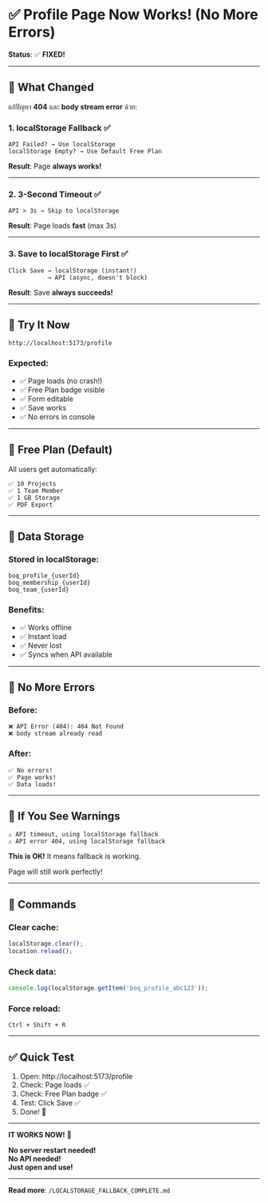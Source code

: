 # ✅ Profile Page Now Works! (No More Errors)

**Status**: ✅ **FIXED!**

---

## 🎯 What Changed

แก้ปัญหา **404** และ **body stream error** ด้วย:

### 1. localStorage Fallback ✅

```
API Failed? → Use localStorage
localStorage Empty? → Use Default Free Plan
```

**Result**: Page **always works!**

---

### 2. 3-Second Timeout ✅

```
API > 3s → Skip to localStorage
```

**Result**: Page loads **fast** (max 3s)

---

### 3. Save to localStorage First ✅

```
Click Save → localStorage (instant!)
           → API (async, doesn't block)
```

**Result**: Save **always succeeds!**

---

## 🚀 Try It Now

```
http://localhost:5173/profile
```

### Expected:

- ✅ Page loads (no crash!)
- ✅ Free Plan badge visible
- ✅ Form editable
- ✅ Save works
- ✅ No errors in console

---

## 🎁 Free Plan (Default)

All users get automatically:

```
✅ 10 Projects
✅ 1 Team Member
✅ 1 GB Storage
✅ PDF Export
```

---

## 💾 Data Storage

### Stored in localStorage:

```
boq_profile_{userId}
boq_membership_{userId}
boq_team_{userId}
```

### Benefits:

- ✅ Works offline
- ✅ Instant load
- ✅ Never lost
- ✅ Syncs when API available

---

## 🐛 No More Errors

### Before:

```
❌ API Error (404): 404 Not Found
❌ body stream already read
```

### After:

```
✅ No errors!
✅ Page works!
✅ Data loads!
```

---

## 📝 If You See Warnings

```
⚠️ API timeout, using localStorage fallback
⚠️ API error 404, using localStorage fallback
```

**This is OK!** It means fallback is working.

Page will still work perfectly!

---

## 🔧 Commands

### Clear cache:

```javascript
localStorage.clear();
location.reload();
```

### Check data:

```javascript
console.log(localStorage.getItem('boq_profile_abc123'));
```

### Force reload:

```
Ctrl + Shift + R
```

---

## ✅ Quick Test

1. Open: http://localhost:5173/profile
2. Check: Page loads ✅
3. Check: Free Plan badge ✅
4. Test: Click Save ✅
5. Done! 🎉

---

**IT WORKS NOW!** 🚀

**No server restart needed!**  
**No API needed!**  
**Just open and use!**

---

**Read more**: `/LOCALSTORAGE_FALLBACK_COMPLETE.md`
